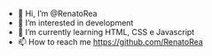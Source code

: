 - 👋 Hi, I’m @RenatoRea
- 👀 I’m interested in development
- 🌱 I’m currently learning HTML, CSS e Javascript
- 📫 How to reach me https://github.com/RenatoRea

<!---
RenatoRea/RenatoRea is a ✨ special ✨ repository because its `README.md` (this file) appears on your GitHub profile.
You can click the Preview link to take a look at your changes.
--->
